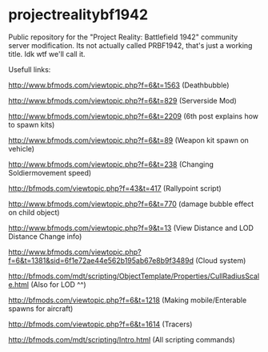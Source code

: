 # projectrealitybf1942
Public repository for the "Project Reality: Battlefield 1942" community server modification. Its not actually called PRBF1942, that's just a working title. Idk wtf we'll call it.


Usefull links:

http://www.bfmods.com/viewtopic.php?f=6&t=1563 (Deathbubble)

http://www.bfmods.com/viewtopic.php?f=6&t=829  (Serverside Mod)

http://www.bfmods.com/viewtopic.php?f=6&t=2209 (6th post explains how to spawn kits)

http://www.bfmods.com/viewtopic.php?f=6&t=89 (Weapon kit spawn on vehicle)

http://www.bfmods.com/viewtopic.php?f=6&t=238 (Changing Soldiermovement speed)

http://bfmods.com/viewtopic.php?f=43&t=417 (Rallypoint script)

http://www.bfmods.com/viewtopic.php?f=6&t=770 (damage bubble effect on child object)

http://www.bfmods.com/viewtopic.php?f=9&t=13 (View Distance and LOD Distance Change info)

http://www.bfmods.com/viewtopic.php?f=6&t=1381&sid=6f1e72ae44e562b195ab67e8b9f3489d (Cloud system)

http://bfmods.com/mdt/scripting/ObjectTemplate/Properties/CullRadiusScale.html (Also for LOD ^^)

http://bfmods.com/viewtopic.php?f=6&t=1218 (Making mobile/Enterable spawns for aircraft)

http://bfmods.com/viewtopic.php?f=6&t=1614 (Tracers)

http://bfmods.com/mdt/scripting/Intro.html (All scripting commands)
